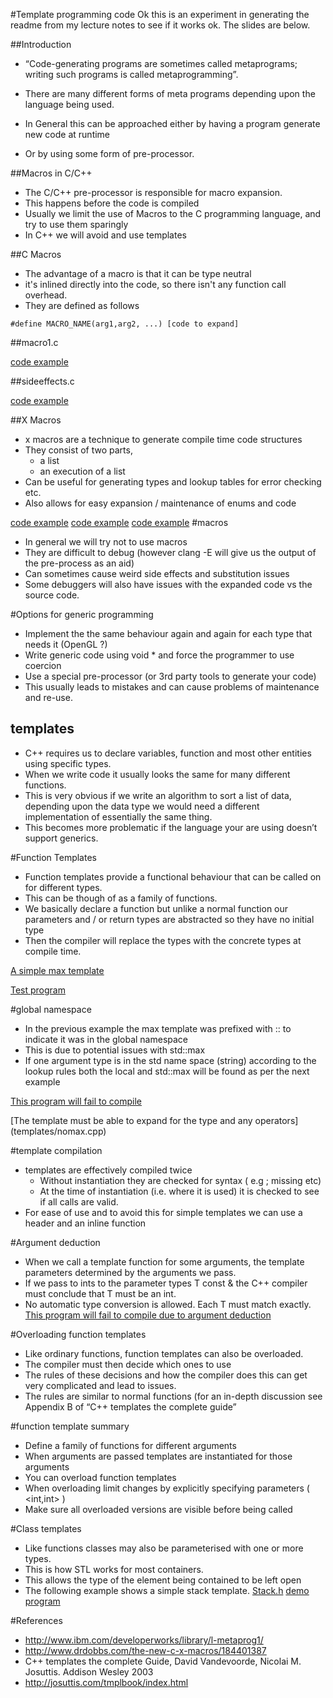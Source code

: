 #Template programming code
Ok this is an experiment in generating the readme from my lecture notes to see if it works ok. The slides are below.

##Introduction
* “Code-generating programs are sometimes called metaprograms; writing such programs is called metaprogramming”.

* There are many different forms of meta programs depending upon the language being used.

* In General this can be approached either by having a program generate new code at runtime

* Or by using some form of pre-processor.

##Macros in C/C++
* The C/C++ pre-processor is responsible for macro expansion.
* This happens before the code is compiled
* Usually we limit the use of Macros to the C programming language, and try to use them sparingly
* In C++ we will avoid and use templates

##C Macros
* The advantage of a macro is that it can be type neutral
* it's inlined directly into the code, so there isn't any function call overhead. 
* They are defined as follows

```#define MACRO_NAME(arg1,arg2, ...) [code to expand]```

##macro1.c 

[code example](macros/macro1.c)

##sideeffects.c

[code example](macros/sideeffect1.c)

##X Macros
* x macros are a technique to generate compile time code structures
* They consist of two parts, 
	* a list 
	* an execution of a list
* Can be useful for generating types and lookup tables for error checking etc.
* Also allows for easy expansion / maintenance of enums and code

[code example](macros/xmacro.c)
[code example](macros/xmacro1.c)
[code example](macros/xmacro2.c)
#macros
* In general we will try not to use macros
* They are difficult to debug (however clang -E will give us the output of the pre-process as an aid)
* Can sometimes cause weird side effects and substitution issues
* Some debuggers will also have issues with the expanded code vs the source code.

#Options for generic programming
* Implement the the same behaviour again and again for each type that needs it (OpenGL ?)
* Write generic code using void * and force the programmer to use coercion
* Use a special pre-processor (or 3rd party tools to generate your code)
* This usually leads to mistakes and can cause problems of maintenance and re-use.

## templates
* C++ requires us to declare variables, function and most other entities using specific types.
* When we write code it usually looks the same for many different functions.
* This is very obvious if we write an algorithm to sort a list of data, depending upon the data type we would need a different implementation of essentially the same thing.
* This becomes more problematic if the language your are using doesn’t support generics.

#Function Templates
* Function templates provide a functional behaviour that can be called on for different types.
* This can be though of as a family of functions.
* We basically declare a function but unlike a normal function our parameters and / or return types are abstracted so they have no initial type
* Then the compiler will replace the types with the concrete types at compile time.

[A simple max template ](templates/max.h)

[Test program](templates/maxtest.cpp)

#global namespace

* In the previous example the max template was prefixed with :: to indicate it was in the global namespace
* This is due to potential issues with std::max
* If one argument type is in the std name space (string) according to the lookup rules both the local and std::max will be found as per the next example

[This program will fail to compile](templates/ambmax1.cpp)

[The template must be able to expand for the type and any operators] (templates/nomax.cpp)

#template compilation
* templates are effectively compiled twice
	* Without instantiation they are checked for syntax ( e.g ; missing etc)
	* At the time of instantiation (i.e. where it is used) it is checked to see if all calls are valid.
* For ease of use and to avoid this for simple templates we can use a header and an inline function

#Argument deduction
* When we call a template function for some arguments, the template parameters determined by the arguments we pass.
* If we pass to ints to the parameter types T const & the C++ compiler must conclude that T must be an int.
* No automatic type conversion is allowed. Each T must match exactly.
[This program will fail to compile due to argument deduction](templates/argdeduct.cpp)

#Overloading function templates
* Like ordinary functions, function templates can also be overloaded.
* The compiler must then decide which ones to use
* The rules of these decisions and how the compiler does this can get very complicated and lead to issues.
* The rules are similar to normal functions (for an in-depth discussion see Appendix B of “C++ templates the complete guide”

#function template summary
* Define a family of functions for different arguments
* When arguments are passed templates are instantiated for those arguments
* You can overload function templates
* When overloading limit changes by explicitly specifying parameters ( <int,int> )
* Make sure all overloaded versions are visible before being called

#Class templates
* Like functions classes may also be parameterised with one or more types.
* This is how STL works for most containers.
* This allows the type of the element being contained to be left open
* The following example shows a simple stack template.
[Stack.h](templates/Stack.h)
[demo program](templates/stacktest1.cpp)


#References
* http://www.ibm.com/developerworks/library/l-metaprog1/
* http://www.drdobbs.com/the-new-c-x-macros/184401387
* C++ templates the complete Guide, David Vandevoorde, Nicolai M. Josuttis. Addison Wesley 2003
* http://josuttis.com/tmplbook/index.html


